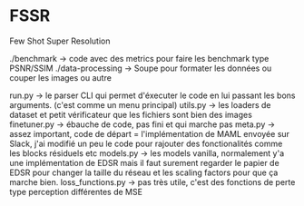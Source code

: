 # FSSR
Few Shot Super Resolution


./benchmark -> code avec des metrics pour faire les benchmark type PSNR/SSIM
./data-processing -> Soupe pour formater les données ou couper les images ou autre

run.py -> le parser CLI qui permet d'éxecuter le code en lui passant les bons arguments. (c'est comme un menu principal)
utils.py -> les loaders de dataset et petit vérificateur que les fichiers sont bien des images
finetuner.py -> ébauche de code, pas fini et qui marche pas
meta.py -> assez important, code de départ = l'implémentation de MAML envoyée sur Slack, j'ai modifié un peu le code pour rajouter des fonctionalités comme les blocks résiduels etc
models.py -> les models vanilla, normalement y'a une implémentation de EDSR mais il faut surement regarder le papier de EDSR pour changer la taille du réseau et les scaling factors pour que ça marche bien.
loss_functions.py -> pas très utile, c'est des fonctions de perte type perception différentes de MSE
